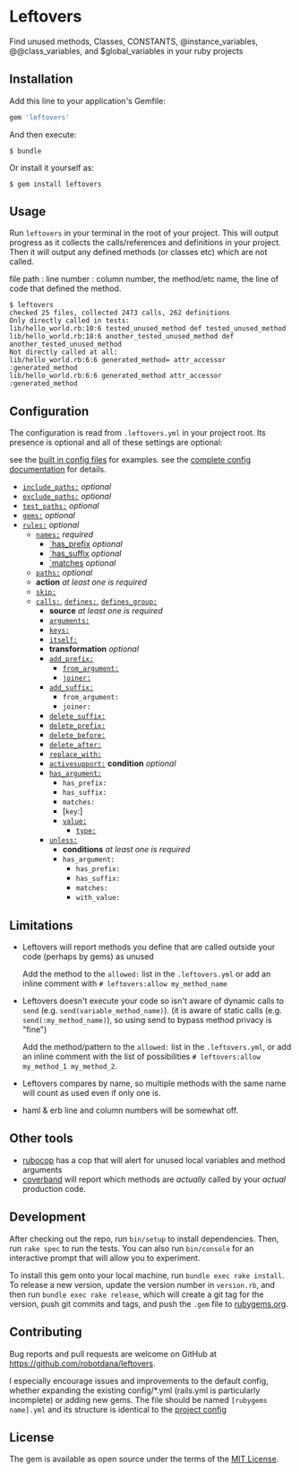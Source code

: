 # Leftovers

Find unused methods, Classes, CONSTANTS, @instance_variables, @@class_variables, and $global_variables in your ruby projects

## Installation

Add this line to your application's Gemfile:

```ruby
gem 'leftovers'
```

And then execute:

    $ bundle

Or install it yourself as:

    $ gem install leftovers

## Usage

Run `leftovers` in your terminal in the root of your project.
This will output progress as it collects the calls/references and definitions in your project.
Then it will output any defined methods (or classes etc) which are not called.

file path : line number : column number, the method/etc name, the line of code that defined the method.
```
$ leftovers
checked 25 files, collected 2473 calls, 262 definitions
Only directly called in tests:
lib/hello_world.rb:10:6 tested_unused_method def tested_unused_method
lib/hello_world.rb:18:6 another_tested_unused_method def another_tested_unused_method
Not directly called at all:
lib/hello_world.rb:6:6 generated_method= attr_accessor :generated_method
lib/hello_world.rb:6:6 generated_method attr_accessor :generated_method
```

## Configuration

The configuration is read from `.leftovers.yml` in your project root.
Its presence is optional and all of these settings are optional:

see the [built in config files](https://github.com/robotdana/leftovers/tree/master/lib/config) for examples.
see the [complete config documentation](https://github.com/robotdana/leftovers/tree/master/Configuration.md) for details.

- [`include_paths:`](https://github.com/robotdana/leftovers/tree/master/Configuration.md#include_paths:) _optional_
- [`exclude_paths:`](https://github.com/robotdana/leftovers/tree/master/Configuration.md#exclude_paths:) _optional_
- [`test_paths:`](https://github.com/robotdana/leftovers/tree/master/Configuration.md#test_paths:) _optional_
- [`gems:`](https://github.com/robotdana/leftovers/tree/master/Configuration.md#gems:) _optional_
- [`rules:`](https://github.com/robotdana/leftovers/tree/master/Configuration.md#rules:) _optional_
  - [`names:`](https://github.com/robotdana/leftovers/tree/master/Configuration.md#names:) _required_
    - [`has_prefix](https://github.com/robotdana/leftovers/tree/master/Configuration.md#has_prefix:) _optional_
    - [`has_suffix](https://github.com/robotdana/leftovers/tree/master/Configuration.md#has_suffix:) _optional_
    - [`matches](https://github.com/robotdana/leftovers/tree/master/Configuration.md#matches:) _optional_
  - [`paths:`](https://github.com/robotdana/leftovers/tree/master/Configuration.md#paths:) _optional_
  - **action** _at least one is required_
  - [`skip:`](https://github.com/robotdana/leftovers/tree/master/Configuration.md#skip:)
  - [`calls:`](https://github.com/robotdana/leftovers/tree/master/Configuration.md#calls:), [`defines:`](https://github.com/robotdana/leftovers/tree/master/Configuration.md#defines:), [`defines_group:`](https://github.com/robotdana/leftovers/tree/master/Configuration.md#defines_group:)
    - **source** _at least one is required_
    - [`arguments:`](https://github.com/robotdana/leftovers/tree/master/Configuration.md#arguments:)
    - [`keys:`](https://github.com/robotdana/leftovers/tree/master/Configuration.md#keys:)
    - [`itself:`](https://github.com/robotdana/leftovers/tree/master/Configuration.md#itself:)
    - **transformation** _optional_
    - [`add_prefix:`](https://github.com/robotdana/leftovers/tree/master/Configuration.md#add_prefix:)
      - [`from_argument:`](https://github.com/robotdana/leftovers/tree/master/Configuration.md#from_argument:)
      - [`joiner:`](https://github.com/robotdana/leftovers/tree/master/Configuration.md#joiner:)
    - [`add_suffix:`](https://github.com/robotdana/leftovers/tree/master/Configuration.md#add_suffix:)
      - `from_argument:`
      - `joiner:`
    - [`delete_suffix:`](https://github.com/robotdana/leftovers/tree/master/Configuration.md#delete_suffix:)
    - [`delete_prefix:`](https://github.com/robotdana/leftovers/tree/master/Configuration.md#delete_prefix:)
    - [`delete_before:`](https://github.com/robotdana/leftovers/tree/master/Configuration.md#delete_before:)
    - [`delete_after:`](https://github.com/robotdana/leftovers/tree/master/Configuration.md#delete_after:)
    - [`replace_with:`](https://github.com/robotdana/leftovers/tree/master/Configuration.md#replace_with:)
    - [`activesupport:`](https://github.com/robotdana/leftovers/tree/master/Configuration.md#activesupport:)
    **condition** _optional_
    - [`has_argument:`](https://github.com/robotdana/leftovers/tree/master/Configuration.md#has_argument:)
      - `has_prefix:`
      - `has_suffix:`
      - `matches:`
      - [`key`:]
      - [`value:`](https://github.com/robotdana/leftovers/tree/master/Configuration.md#has_argument:)
        - [`type:`](https://github.com/robotdana/leftovers/tree/master/Configuration.md#has_argument:)
    - [`unless:`](https://github.com/robotdana/leftovers/tree/master/Configuration.md#unless:)
      - **conditions** _at least one is required_
      - `has_argument:`
        - `has_prefix:`
        - `has_suffix:`
        - `matches:`
        - `with_value:`

## Limitations

- Leftovers will report methods you define that are called outside your code (perhaps by gems) as unused

  Add the method to the `allowed:` list in the `.leftovers.yml` or add an inline comment with `# leftovers:allow my_method_name`
- Leftovers doesn't execute your code so isn't aware of dynamic calls to `send` (e.g. `send(variable_method_name)`). (it is aware of static calls (e.g. `send(:my_method_name)`), so using send to bypass method privacy is "fine")

  Add the method/pattern to the `allowed:` list in the `.leftovers.yml`, or add an inline comment with the list of possibilities `# leftovers:allow my_method_1 my_method_2`.
- Leftovers compares by name, so multiple methods with the same name will count as used even if only one is.
- haml & erb line and column numbers will be somewhat off.

## Other tools

- [rubocop](https://github.com/rubocop-hq/rubocop) has a cop that will alert for unused local variables and method arguments
- [coverband](https://github.com/danmayer/coverband) will report which methods are _actually_ called by your _actual_ production code.

## Development

After checking out the repo, run `bin/setup` to install dependencies. Then, run `rake spec` to run the tests. You can also run `bin/console` for an interactive prompt that will allow you to experiment.

To install this gem onto your local machine, run `bundle exec rake install`. To release a new version, update the version number in `version.rb`, and then run `bundle exec rake release`, which will create a git tag for the version, push git commits and tags, and push the `.gem` file to [rubygems.org](https://rubygems.org).

## Contributing

Bug reports and pull requests are welcome on GitHub at https://github.com/robotdana/leftovers.

I especially encourage issues and improvements to the default config, whether expanding the existing config/*.yml (rails.yml is particularly incomplete) or adding new gems.
The file should be named `[rubygems name].yml` and its structure is identical to the [project config](#configuration)

## License

The gem is available as open source under the terms of the [MIT License](https://opensource.org/licenses/MIT).
